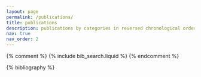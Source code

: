 ```yaml
---
layout: page
permalink: /publications/
title: publications
description: publications by categories in reversed chronological order. generated by jekyll-scholar.
nav: true
nav_order: 2
---
```


<!-- _pages/publications.md -->

<!-- Bibsearch Feature (temporarily disabled) -->
{% comment %}
{% include bib_search.liquid %}
{% endcomment %}

<div class="publications">

{% bibliography %}

</div>


